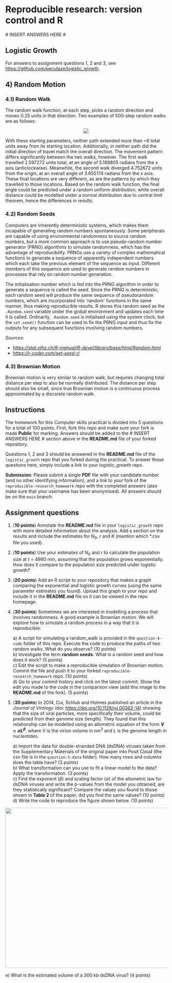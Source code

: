 # Reproducible research: version control and R

\# INSERT ANSWERS HERE #

## Logistic Growth

For answers to assignment questions 1, 2 and 3, see https://github.com/peculaze/logistic_growth.

## 4) Random Motion

### 4.1) Random Walk

The random walk function, at each step, picks a random direction and moves 0.25 units in that direction. Two examples of 500-step random walks are as follows: 

<p align="center">
  <img src="https://github.com/user-attachments/assets/40eff1b2-b427-44bc-b50f-b52562f022f3">
</p>

With these starting parameters, neither path extended more than ~6 total units away from its starting location. Additionally, in neither path did the initial direction of travel match the overall direction. The movement pattern differs significantly between the two walks, however. The first walk travelled 2.597272 units total, at an angle of 5.189805 radians from the x axis (anticlockwise). Meanwhile, the second walk diverged 4.752672 units from the origin, at an overall angle of 3.655174 radians from the x axis. These final locations are very different, as are the patterns by which they travelled to those locations. Based on the random walk function, the final angle could be predicted under a random uniform distribution, while overall distance could be modelled under a normal distribution due to central limit theorem, hence the differences in results. 

### 4.2) Random Seeds

Computers are inherently deterministic systems, which makes them incapable of generating random numbers spontaneously. Some peripherals are capable of using environmental randomness to source random numbers, but a more common approach is to use pseudo-random number generator (PRNG) algorithms to simulate randomness, which has the advantage of reproducibility. PRNGs use a variety of complex mathematical functions to generate a sequence of apparently independent numbers which each take the previous element of the sequence as input. Different members of this sequence are used to generate random numbers in processes that rely on random number generation. 

The initialisation number which is fed into the PRNG algorithm in order to generate a sequence is called the seed. Since the PRNG is deterministic, each random seed will produce the same sequence of pseudorandom numbers, which are incorporated into 'random' functions in the same manner, thus making reproducible results. R stores this random seed as the `.Random.seed` variable under the global environment and updates each time it is called. Ordinarily, `.Random.seed` is initialised using the system clock, but the `set.seed()` function can be used to fix the PRNG input and thus fix the outputs for any subsequent functions involving random numbers. 

*Sources:*
- *https://stat.ethz.ch/R-manual/R-devel/library/base/html/Random.html*
- *https://r-coder.com/set-seed-r/*

### 4.3) Brownian Motion

Brownian motion is very similar to random walk, but requires changing total distance per step to also be normally distributed. The distance per step should also be small, since true Brownian motion is a continuous process approximated by a discsrete random walk. 

## Instructions

The homework for this Computer skills practical is divided into 5 questions for a total of 100 points. First, fork this repo and make sure your fork is made **Public** for marking. Answers should be added to the # INSERT ANSWERS HERE # section above in the **README.md** file of your forked repository.

Questions 1, 2 and 3 should be answered in the **README.md** file of the `logistic_growth` repo that you forked during the practical. To answer those questions here, simply include a link to your logistic_growth repo.

**Submission**: Please submit a single **PDF** file with your candidate number (and no other identifying information), and a link to your fork of the `reproducible-research_homework` repo with the completed answers (also make sure that your username has been anonymised). All answers should be on the `main` branch.

## Assignment questions 

1) (**10 points**) Annotate the **README.md** file in your `logistic_growth` repo with more detailed information about the analysis. Add a section on the results and include the estimates for $N_0$, $r$ and $K$ (mention which *.csv file you used).
   
2) (**10 points**) Use your estimates of $N_0$ and $r$ to calculate the population size at $t$ = 4980 min, assuming that the population grows exponentially. How does it compare to the population size predicted under logistic growth? 

3) (**20 points**) Add an R script to your repository that makes a graph comparing the exponential and logistic growth curves (using the same parameter estimates you found). Upload this graph to your repo and include it in the **README.md** file so it can be viewed in the repo homepage.
   
4) (**30 points**) Sometimes we are interested in modelling a process that involves randomness. A good example is Brownian motion. We will explore how to simulate a random process in a way that it is reproducible:

   a) A script for simulating a random_walk is provided in the `question-4-code` folder of this repo. Execute the code to produce the paths of two random walks. What do you observe? (10 points) \
   b) Investigate the term **random seeds**. What is a random seed and how does it work? (5 points) \
   c) Edit the script to make a reproducible simulation of Brownian motion. Commit the file and push it to your forked `reproducible-research_homework` repo. (10 points) \
   d) Go to your commit history and click on the latest commit. Show the edit you made to the code in the comparison view (add this image to the **README.md** of the fork). (5 points) 

5) (**30 points**) In 2014, Cui, Schlub and Holmes published an article in the *Journal of Virology* (doi: https://doi.org/10.1128/jvi.00362-14) showing that the size of viral particles, more specifically their volume, could be predicted from their genome size (length). They found that this relationship can be modelled using an allometric equation of the form **$`V = \alpha L^{\beta}`$**, where $`V`$ is the virion volume in nm<sup>3</sup> and $`L`$ is the genome length in nucleotides.

   a) Import the data for double-stranded DNA (dsDNA) viruses taken from the Supplementary Materials of the original paper into Posit Cloud (the csv file is in the `question-5-data` folder). How many rows and columns does the table have? (3 points)\
   b) What transformation can you use to fit a linear model to the data? Apply the transformation. (3 points) \
   c) Find the exponent ($\beta$) and scaling factor ($\alpha$) of the allometric law for dsDNA viruses and write the p-values from the model you obtained, are they statistically significant? Compare the values you found to those shown in **Table 2** of the paper, did you find the same values? (10 points) \
   d) Write the code to reproduce the figure shown below. (10 points) 

  <p align="center">
     <img src="https://github.com/josegabrielnb/reproducible-research_homework/blob/main/question-5-data/allometric_scaling.png" width="600" height="500">
  </p>

  e) What is the estimated volume of a 300 kb dsDNA virus? (4 points) 

